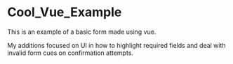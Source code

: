 # Cool_Vue_Example

This is an example of a basic form made using vue. 

My additions focused on UI in how to highlight required fields and deal with invalid form cues on confirmation attempts.